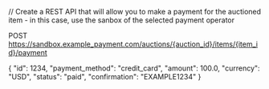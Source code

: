 // Create a REST API that will allow you to make a payment for the auctioned item - in this case, use the sanbox of the selected payment operator

POST https://sandbox.example_payment.com/auctions/{auction_id}/items/{item_id}/payment

{
  "id": 1234,
  "payment_method": "credit_card",
  "amount": 100.0,
  "currency": "USD",
  "status": "paid",
  "confirmation": "EXAMPLE1234"
}
